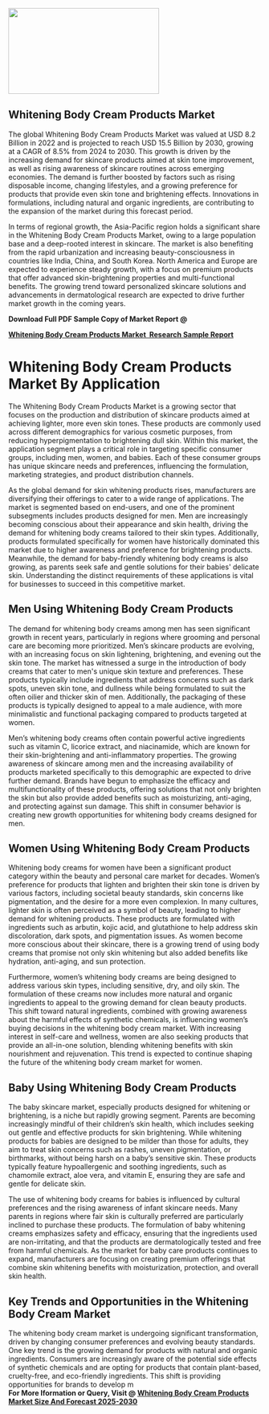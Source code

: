 <p><img class="alignnone size-medium wp-image-20088" src="https://ffe5etoiles.com/wp-content/uploads/2024/12/MST1-300x171.png" alt="" width="300" height="171" /></p><p> <h2>Whitening Body Cream Products Market </h2><p>The global Whitening Body Cream Products Market was valued at USD 8.2 Billion in 2022 and is projected to reach USD 15.5 Billion by 2030, growing at a CAGR of 8.5% from 2024 to 2030. This growth is driven by the increasing demand for skincare products aimed at skin tone improvement, as well as rising awareness of skincare routines across emerging economies. The demand is further boosted by factors such as rising disposable income, changing lifestyles, and a growing preference for products that provide even skin tone and brightening effects. Innovations in formulations, including natural and organic ingredients, are contributing to the expansion of the market during this forecast period.</p><p>In terms of regional growth, the Asia-Pacific region holds a significant share in the Whitening Body Cream Products Market, owing to a large population base and a deep-rooted interest in skincare. The market is also benefiting from the rapid urbanization and increasing beauty-consciousness in countries like India, China, and South Korea. North America and Europe are expected to experience steady growth, with a focus on premium products that offer advanced skin-brightening properties and multi-functional benefits. The growing trend toward personalized skincare solutions and advancements in dermatological research are expected to drive further market growth in the coming years.</p></p><p><strong>Download Full PDF Sample Copy of Market Report @</strong></p><p><strong><a href="https://www.verifiedmarketreports.com/download-sample/?rid=219866&utm_source=Sites-google&utm_medium=265" target="_blank">Whitening Body Cream Products Market &nbsp;Research Sample Report</a></strong></p><p><h1>Whitening Body Cream Products Market By Application</h1> <p>The Whitening Body Cream Products Market is a growing sector that focuses on the production and distribution of skincare products aimed at achieving lighter, more even skin tones. These products are commonly used across different demographics for various cosmetic purposes, from reducing hyperpigmentation to brightening dull skin. Within this market, the application segment plays a critical role in targeting specific consumer groups, including men, women, and babies. Each of these consumer groups has unique skincare needs and preferences, influencing the formulation, marketing strategies, and product distribution channels.</p> <p>As the global demand for skin whitening products rises, manufacturers are diversifying their offerings to cater to a wide range of applications. The market is segmented based on end-users, and one of the prominent subsegments includes products designed for men. Men are increasingly becoming conscious about their appearance and skin health, driving the demand for whitening body creams tailored to their skin types. Additionally, products formulated specifically for women have historically dominated this market due to higher awareness and preference for brightening products. Meanwhile, the demand for baby-friendly whitening body creams is also growing, as parents seek safe and gentle solutions for their babies' delicate skin. Understanding the distinct requirements of these applications is vital for businesses to succeed in this competitive market.</p> <h2>Men Using Whitening Body Cream Products</h2> <p>The demand for whitening body creams among men has seen significant growth in recent years, particularly in regions where grooming and personal care are becoming more prioritized. Men’s skincare products are evolving, with an increasing focus on skin lightening, brightening, and evening out the skin tone. The market has witnessed a surge in the introduction of body creams that cater to men's unique skin texture and preferences. These products typically include ingredients that address concerns such as dark spots, uneven skin tone, and dullness while being formulated to suit the often oilier and thicker skin of men. Additionally, the packaging of these products is typically designed to appeal to a male audience, with more minimalistic and functional packaging compared to products targeted at women.</p> <p>Men’s whitening body creams often contain powerful active ingredients such as vitamin C, licorice extract, and niacinamide, which are known for their skin-brightening and anti-inflammatory properties. The growing awareness of skincare among men and the increasing availability of products marketed specifically to this demographic are expected to drive further demand. Brands have begun to emphasize the efficacy and multifunctionality of these products, offering solutions that not only brighten the skin but also provide added benefits such as moisturizing, anti-aging, and protecting against sun damage. This shift in consumer behavior is creating new growth opportunities for whitening body creams designed for men.</p> <h2>Women Using Whitening Body Cream Products</h2> <p>Whitening body creams for women have been a significant product category within the beauty and personal care market for decades. Women’s preference for products that lighten and brighten their skin tone is driven by various factors, including societal beauty standards, skin concerns like pigmentation, and the desire for a more even complexion. In many cultures, lighter skin is often perceived as a symbol of beauty, leading to higher demand for whitening products. These products are formulated with ingredients such as arbutin, kojic acid, and glutathione to help address skin discoloration, dark spots, and pigmentation issues. As women become more conscious about their skincare, there is a growing trend of using body creams that promise not only skin whitening but also added benefits like hydration, anti-aging, and sun protection.</p> <p>Furthermore, women’s whitening body creams are being designed to address various skin types, including sensitive, dry, and oily skin. The formulation of these creams now includes more natural and organic ingredients to appeal to the growing demand for clean beauty products. This shift toward natural ingredients, combined with growing awareness about the harmful effects of synthetic chemicals, is influencing women’s buying decisions in the whitening body cream market. With increasing interest in self-care and wellness, women are also seeking products that provide an all-in-one solution, blending whitening benefits with skin nourishment and rejuvenation. This trend is expected to continue shaping the future of the whitening body cream market for women.</p> <h2>Baby Using Whitening Body Cream Products</h2> <p>The baby skincare market, especially products designed for whitening or brightening, is a niche but rapidly growing segment. Parents are becoming increasingly mindful of their children’s skin health, which includes seeking out gentle and effective products for skin brightening. While whitening products for babies are designed to be milder than those for adults, they aim to treat skin concerns such as rashes, uneven pigmentation, or birthmarks, without being harsh on a baby’s sensitive skin. These products typically feature hypoallergenic and soothing ingredients, such as chamomile extract, aloe vera, and vitamin E, ensuring they are safe and gentle for delicate skin.</p> <p>The use of whitening body creams for babies is influenced by cultural preferences and the rising awareness of infant skincare needs. Many parents in regions where fair skin is culturally preferred are particularly inclined to purchase these products. The formulation of baby whitening creams emphasizes safety and efficacy, ensuring that the ingredients used are non-irritating, and that the products are dermatologically tested and free from harmful chemicals. As the market for baby care products continues to expand, manufacturers are focusing on creating premium offerings that combine skin whitening benefits with moisturization, protection, and overall skin health.</p> <h2>Key Trends and Opportunities in the Whitening Body Cream Market</h2> <p>The whitening body cream market is undergoing significant transformation, driven by changing consumer preferences and evolving beauty standards. One key trend is the growing demand for products with natural and organic ingredients. Consumers are increasingly aware of the potential side effects of synthetic chemicals and are opting for products that contain plant-based, cruelty-free, and eco-friendly ingredients. This shift is providing opportunities for brands to develop m<strong><br />For More Iformation or Query, Visit @ <a href="https://www.verifiedmarketreports.com/product/whitening-body-cream-products-market/" target="_blank">Whitening Body Cream Products Market Size And Forecast 2025-2030</a></strong></p>
